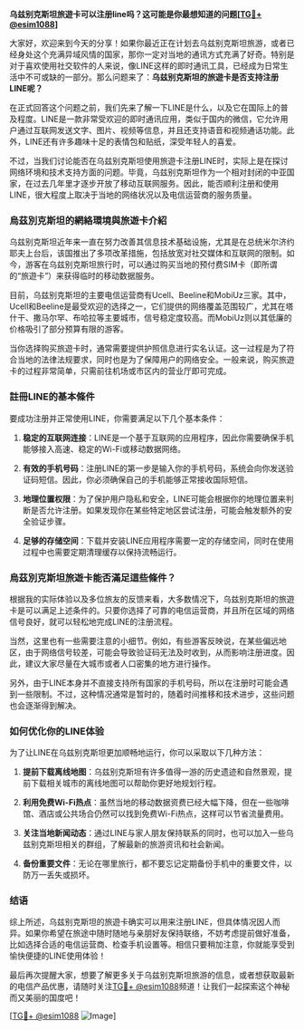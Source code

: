 **乌兹别克斯坦旅遊卡可以注册line吗？这可能是你最想知道的问题[[TG💪+ @esim1088](https://t.me/s/esim1088)]**

大家好，欢迎来到今天的分享！如果你最近正在计划去乌兹别克斯坦旅游，或者已经身处这个充满异域风情的国家，那你一定对当地的通讯方式充满了好奇。特别是对于喜欢使用社交软件的人来说，像LINE这样的即时通讯工具，已经成为日常生活中不可或缺的一部分。那么问题来了：**乌兹别克斯坦的旅遊卡是否支持注册LINE呢？**

在正式回答这个问题之前，我们先来了解一下LINE是什么，以及它在国际上的普及程度。LINE是一款非常受欢迎的即时通讯应用，类似于国内的微信，它允许用户通过互联网发送文字、图片、视频等信息，并且还支持语音和视频通话功能。此外，LINE还有许多趣味十足的表情包和贴纸，深受年轻人的喜爱。

不过，当我们讨论能否在乌兹别克斯坦使用旅遊卡注册LINE时，实际上是在探讨网络环境和技术支持方面的问题。毕竟，乌兹别克斯坦作为一个相对封闭的中亚国家，在过去几年里才逐步开放了移动互联网服务。因此，能否顺利注册和使用LINE，很大程度上取决于当地的网络状况以及电信运营商的服务质量。

### **烏茲別克斯坦的網絡環境與旅遊卡介紹**

乌兹别克斯坦近年来一直在努力改善其信息技术基础设施，尤其是在总统米尔济约耶夫上台后，该国推出了多项改革措施，包括放宽对社交媒体和互联网的限制。如今，游客在乌兹别克斯坦旅行时，可以通过购买当地的预付费SIM卡（即所谓的“旅遊卡”）来获得临时的移动数据服务。

目前，乌兹别克斯坦的主要电信运营商有Ucell、Beeline和MobiUz三家。其中，Ucell和Beeline是最受欢迎的选择之一，它们提供的网络覆盖范围较广，尤其在塔什干、撒马尔罕、布哈拉等主要城市，信号稳定度较高。而MobiUz则以其低廉的价格吸引了部分预算有限的游客。

当你选择购买旅遊卡时，通常需要提供护照信息进行实名认证。这一过程是为了符合当地的法律法规要求，同时也是为了保障用户的网络安全。一般来说，购买旅遊卡的过程非常简单，只需前往机场或市区内的营业厅即可完成。

### **註冊LINE的基本條件**

要成功注册并正常使用LINE，你需要满足以下几个基本条件：

1. **稳定的互联网连接**：LINE是一个基于互联网的应用程序，因此你需要确保手机能够接入高速、稳定的Wi-Fi或移动数据网络。
   
2. **有效的手机号码**：注册LINE的第一步是输入你的手机号码，系统会向你发送验证码短信。因此，你必须确保自己的手机能够正常接收国际短信。

3. **地理位置权限**：为了保护用户隐私和安全，LINE可能会根据你的地理位置来判断是否允许注册。如果发现你在某些特定地区尝试注册，可能会触发额外的安全验证步骤。

4. **足够的存储空间**：下载并安装LINE应用程序需要一定的存储空间，同时在使用过程中也需要定期清理缓存以保持流畅运行。

### **烏茲別克斯坦旅遊卡能否滿足這些條件？**

根据我的实际体验以及多位旅友的反馈来看，大多数情况下，乌兹别克斯坦的旅遊卡是可以满足上述条件的。只要你选择了可靠的电信运营商，并且所在区域的网络信号良好，就可以轻松地完成LINE的注册流程。

当然，这里也有一些需要注意的小细节。例如，有些游客反映说，在某些偏远地区，由于网络信号较差，可能会导致验证码无法及时收到，从而影响注册进度。因此，建议大家尽量在大城市或者人口密集的地方进行操作。

另外，由于LINE本身并不直接支持所有国家的手机号码，所以在注册时可能会遇到一些限制。不过，这种情况通常是暂时的，随着时间推移和技术进步，这些问题也会逐渐得到解决。

### **如何优化你的LINE体验**

为了让LINE在乌兹别克斯坦更加顺畅地运行，你可以采取以下几种方法：

1. **提前下载离线地图**：乌兹别克斯坦有许多值得一游的历史遗迹和自然景观，提前下载相关城市的离线地图可以帮助你更好地规划行程。

2. **利用免费Wi-Fi热点**：虽然当地的移动数据资费已经大幅下降，但在一些咖啡馆、酒店或公共场合仍然可以找到免费Wi-Fi热点，这样可以节省流量费用。

3. **关注当地新闻动态**：通过LINE与家人朋友保持联系的同时，也可以加入一些乌兹别克斯坦相关的群组，了解最新的旅游资讯和社会新闻。

4. **备份重要文件**：无论在哪里旅行，都不要忘记定期备份手机中的重要文件，以防万一丢失或损坏。

### **结语**

综上所述，乌兹别克斯坦的旅遊卡确实可以用来注册LINE，但具体情况因人而异。如果你希望在旅途中随时随地与亲朋好友保持联络，不妨考虑提前做好准备，比如选择合适的电信运营商、检查手机设置等。相信只要稍加注意，你就能享受到愉快便捷的LINE使用体验！

最后再次提醒大家，想要了解更多关于乌兹别克斯坦旅游的信息，或者想获取最新的电信产品优惠，请随时关注[TG💪+ @esim1088](https://t.me/s/esim1088)频道！让我们一起探索这个神秘而又美丽的国度吧！

[[TG💪+ @esim1088](https://t.me/s/esim1088) ![Image](https://i.postimg.cc/4NQfJmqS/Snipaste-2025-05-13-00-14-12.png)]